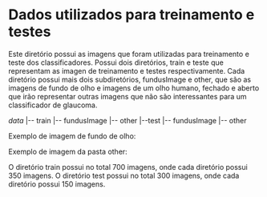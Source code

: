 # Dados utilizados para treinamento e testes

Este diretório possui as imagens que foram utilizadas para treinamento e teste dos classificadores. Possui dois diretórios, train e teste que representam as imagen de treinamento e testes respectivamente.
Cada diretório possui mais dois subdiretórios, fundusImage e other, que são as imagens de fundo de olho e imagens de um olho humano, fechado e aberto que irão representar outras imagens que não são interessantes para um classificador de glaucoma.


*data*
  |-- train
        |-- fundusImage
        |-- other
  |--test
       |-- fundusImage
       |-- other

Exemplo de imagem de fundo de olho:

Exemplo de imagem da pasta other:


O diretório train possui no total 700 imagens, onde cada diretório possui 350 imagens.
O diretório test possui no total 300 imagens, onde cada diretório possui 150 imagens.

